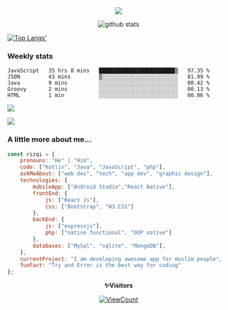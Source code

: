 <!--
**muhammad-rizqi/muhammad-rizqi** is a ✨ _special_ ✨ repository because its `README.md` (this file) appears on your GitHub profile.
-->

<div align="center"> 
<img src="https://res.cloudinary.com/muhammad-rizqi/image/upload/v1600739413/Cover_3_xwv1ld.png">

![github stats](https://github-readme-stats.vercel.app/api?username=muhammad-rizqi&show_icons=true)
  
</div>

[![Top Langs'](https://github-readme-stats.vercel.app/api/top-langs/?username=muhammad-rizqi&layout=compact)](https://github.com/muhammad-rizqi) 

### Weekly stats
<!--START_SECTION:waka-->
```text
JavaScript   35 hrs 8 mins   ████████████████████████▒   97.35 % 
JSON         43 mins         ▒░░░░░░░░░░░░░░░░░░░░░░░░   01.99 % 
Java         9 mins          ░░░░░░░░░░░░░░░░░░░░░░░░░   00.42 % 
Groovy       2 mins          ░░░░░░░░░░░░░░░░░░░░░░░░░   00.13 % 
HTML         1 min           ░░░░░░░░░░░░░░░░░░░░░░░░░   00.06 % 
```
<!--END_SECTION:waka-->

<a href="https://wakatime.com"><img src="https://wakatime.com/share/@5ff8db64-558c-4027-8bd0-2e529198d272/f2fadd89-6c36-4cce-bf87-62f12d95ee15.png" /></a>
    
<a href="https://wakatime.com"><img src="https://wakatime.com/share/@5ff8db64-558c-4027-8bd0-2e529198d272/fc28fc5b-eb44-41d8-881d-1f101cf0b7c0.png" /></a>
### A little more about me...  

```javascript
const rizqi = {
    pronouns: "He" | "Him",
    code: ["Kotlin", "Java", "JavaScript", "php"],
    askMeAbout: ["web dev", "tech", "app dev", "graphic design"],
    technologies: {
        mobileApp: ["Android Studio","React Native"],
        frontEnd: {
            js: ["React Js"],
            css: ["Bootstrap", "W3.CSS"]
        },
        backEnd: {
            js: ["expressjs"],
            php: ["native functional", "OOP native"]
        },
        databases: ["MySql", "sqlite", "MongoDB"],
    },
    currentProject: "I am developing awesome app for muslim people",
    funFact: "Try and Error is the best way for coding"
};
```
<div align="center">
 
 **✨Visitors**<br>
 
[![ViewCount](https://views.whatilearened.today/views/github/muhammad-rizqi/ismlhbb.svg?cache=remove)](#)

</div>
